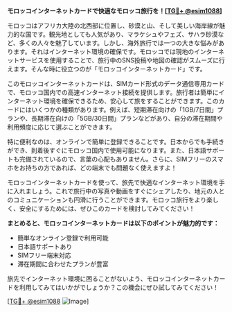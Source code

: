 **モロッコインターネットカードで快適なモロッコ旅行を！[[TG💪+ @esim1088](https://t.me/s/esim1088)]**

モロッコはアフリカ大陸の北西部に位置し、砂漠と山、そして美しい海岸線が魅力的な国です。観光地としても人気があり、マラケシュやフェズ、サハラ砂漠など、多くの人々を魅了しています。しかし、海外旅行では一つの大きな悩みがあります。それはインターネット環境の確保です。モロッコでは現地のインターネットサービスを使用することで、旅行中のSNS投稿や地図の確認がスムーズに行えます。そんな時に役立つのが「モロッコインターネットカード」です。

このモロッコインターネットカードは、SIMカード形式のデータ通信専用カードで、モロッコ国内での高速インターネット接続を提供します。旅行者は簡単にインターネット環境を確保できるため、安心して旅をすることができます。このカードにはいくつかの種類があります。例えば、短期滞在向けの「1GB/7日間」プランや、長期滞在向けの「5GB/30日間」プランなどがあり、自分の滞在期間や利用頻度に応じて選ぶことができます。

特に便利なのは、オンラインで簡単に登録できることです。日本からでも手続きができ、到着後すぐにモロッコ国内で使用可能になります。また、日本語サポートも完備されているので、言葉の心配もありません。さらに、SIMフリーのスマホをお持ちの方であれば、どの端末でも問題なく使えますよ！

モロッコインターネットカードを使って、旅先で快適なインターネット環境を手に入れましょう。これで旅行中の写真や動画をすぐにシェアしたり、地元の人とのコミュニケーションも円滑に行うことができます。モロッコ旅行をより楽しく、安全にするためには、ぜひこのカードを検討してみてください！

**まとめると、モロッコインターネットカードは以下のポイントが魅力的です：**
- 簡単なオンライン登録で利用可能
- 日本語サポートあり
- SIMフリー端末対応
- 滞在期間に合わせたプランが豊富

旅先でインターネット環境に困ることがないよう、モロッコインターネットカードを利用してみてはいかがでしょうか？この機会にぜひ試してみてください！

[[TG💪+ @esim1088](https://t.me/s/esim1088) ![Image](https://i.postimg.cc/Y0z9fWf4/image.png)]